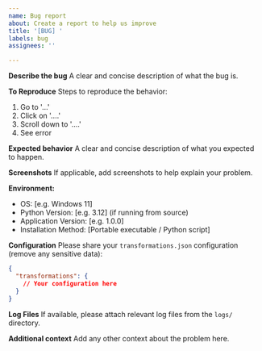 ```yaml
---
name: Bug report
about: Create a report to help us improve
title: '[BUG] '
labels: bug
assignees: ''

---
```


**Describe the bug**
A clear and concise description of what the bug is.

**To Reproduce**
Steps to reproduce the behavior:
1. Go to '...'
2. Click on '....'
3. Scroll down to '....'
4. See error

**Expected behavior**
A clear and concise description of what you expected to happen.

**Screenshots**
If applicable, add screenshots to help explain your problem.

**Environment:**
 - OS: [e.g. Windows 11]
 - Python Version: [e.g. 3.12] (if running from source)
 - Application Version: [e.g. 1.0.0]
 - Installation Method: [Portable executable / Python script]

**Configuration**
Please share your `transformations.json` configuration (remove any sensitive data):

```json
{
  "transformations": {
    // Your configuration here
  }
}
```

**Log Files**
If available, please attach relevant log files from the `logs/` directory.

**Additional context**
Add any other context about the problem here.